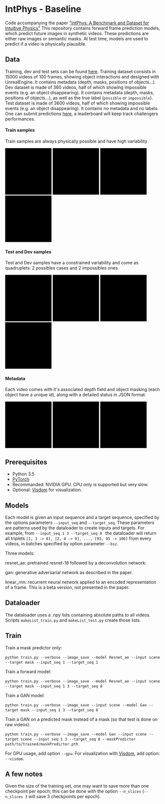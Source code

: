 IntPhys - Baseline
===============

Code accompanying the paper ["IntPhys: A Benchmark and Dataset for Intuitive Physics"](https://arxiv.org/abs/1803.07616)
This repository contains forward frame prediction models, which predict future images in synthetic videos. These predictions are either raw images or semantic masks.
At test time, models are used to predict if a video is physically plausible.

## Data

Training, dev and test sets can be found [here](http://www.intphys.com).
Training dataset consists in 15000 videos of 100 frames, showing object interactions and designed with UnrealEngine. It contains metadata (depth, masks, positions of objects...).
Dev dataset is made of 360 videos, half of which showing impossible events (e.g. an object disappearing). It contains metadata (depth, masks, positions of objects...), as well as the true label (`possible` or `impossible`).
Test dataset is made of 3600 videos, half of which showing impossible events (e.g. an object disappearing). It contains no metadata and no labels. One can submit predictions [here](http://www.intphys.com), a leaderboard will keep track challengers performances.

#### Train samples ####

Train samples are always physically possible and have high variability

<img src="examples/train_1.gif" width="150"> <img src="examples/train_2.gif" width="150"> <img src="examples/train_3.gif" width="150"> <img src="examples/train_4.gif" width="150">


#### Test and Dev samples ####

Test and Dev samples have a constrained variability and come as quadruplets: 2 possibles cases and 2 impossibles ones

<img src="examples/test_1.gif" width="150"> <img src="examples/test_2.gif" width="150"> <img src="examples/test_3.gif" width="150"> <img src="examples/test_4.gif" width="150">


#### Metadata ####

Each video comes with it's associated depth field and object masking
(each object have a unique id), along with a detailed status in JSON
format.

<img src="examples/meta_1.gif" width="150"> <img src="examples/meta_2.gif" width="150"> <img src="examples/meta_3.gif" width="150">

## Prerequisites

- Python 3.5
- [PyTorch](http://pytorch.org)
- Recommanded: NVIDIA GPU. CPU only is supported but very slow.
- Optional: [Visdom](https://github.com/facebookresearch/visdom) for visualization.

## Models

Each model is given an input sequence and a target sequence, specified by the options parameters ```--input_seq``` and ```--target_seq```. These parameters are patterns used by the dataloader to create inputs and targets. For example, from ```--input_seq 1 3 --target_seq 8 ``` the dataloader will return all triplets ```[1, 3 -> 8], [2, 4 -> 9], ..., [93, 95 -> 100]``` from every videos, in batches specified by option parameter ```--bsz```. 

Three models:

resnet_ae: pretrained resnet-18 followed by a deconvolution network:

gan: generative adversarial network as described in the paper.

linear_rnn: recurrent neural network applied to an encoded representation of a frame. This is a beta version, not presented in the paper.

## Dataloader

The dataloader uses a .npy lists containing absolute paths to all videos. Scripts ```makeList_train.py``` and ```makeList_test.py``` create those lists.

## Train

Train a mask predictor only:
```
python train.py --verbose --image_save --model Resnet_ae --input scene --target mask --input_seq 1 --target_seq 1
```

Train a forward model:
```
python train.py --verbose --image_save --model Resnet_ae --input scene --target mask --input_seq 1 3 --target_seq 8
```

Train a GAN model:
```
python train.py --verbose --image_save --input scene --model Gan --target mask --input_seq 1 3 --target_seq 8
```

Train a GAN on a predicted mask instead of a mask (so that test is done on raw videos):
```
python train.py --verbose --image_save --model Gan --input scene --target scene --input_seq 1 3 --target_seq 8 --maskPredictor path/to/trained/maskPredictor.pth
```

For GPU usage, add option ```--gpu```.
For visualization with [Visdom](https://github.com/facebookresearch/visdom), add option: ```--visdom```.

## A few notes

Given the size of the training set, one may want to save more than one checkpoint per epoch; this can be done with the option ```--n_slices``` (```--n_slices 3``` will save 3 checkpoints per epoch).


